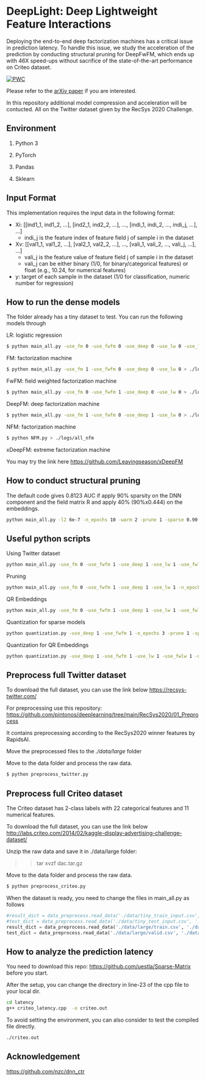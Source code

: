 # DeepLight: Deep Lightweight Feature Interactions

Deploying the end-to-end deep factorization machines has a critical issue in prediction latency. To handle this issue, we study the acceleration of the prediction by conducting structural pruning for DeepFwFM, which ends up with 46X speed-ups without sacrifice of the state-of-the-art performance on Criteo dataset.

[![PWC](https://img.shields.io/endpoint.svg?url=https://paperswithcode.com/badge/a-sparse-deep-factorization-machine-for/click-through-rate-prediction-on-criteo)](https://paperswithcode.com/sota/click-through-rate-prediction-on-criteo?p=a-sparse-deep-factorization-machine-for)

Please refer to the [arXiv paper](https://arxiv.org/pdf/2002.06987.pdf) if you are interested. 

In this repository additional model compression and acceleration will be contucted. All on the Twitter dataset given by the RecSys 2020 Challenge.

## Environment

1. Python 3

2. PyTorch

3. Pandas

4. Sklearn

## Input Format

This implementation requires the input data in the following format:

- Xi: [[ind1_1, ind1_2, ...], [ind2_1, ind2_2, ...], ..., [indi_1, indi_2, ..., indi_j, ...], ...]
    - indi_j is the feature index of feature field j of sample i in the dataset
- Xv: [[val1_1, val1_2, ...], [val2_1, val2_2, ...], ..., [vali_1, vali_2, ..., vali_j, ...], ...]
    - vali_j is the feature value of feature field j of sample i in the dataset
    - vali_j can be either binary (1/0, for binary/categorical features) or float (e.g., 10.24, for numerical features)
- y: target of each sample in the dataset (1/0 for classification, numeric number for regression)


## How to run the dense models

The folder already has a tiny dataset to test. You can run the following models through

LR: logistic regression
```bash
$ python main_all.py -use_fm 0 -use_fwfm 0 -use_deep 0 -use_lw 0 -use_logit 1 > ./logs/all_logistic_regression
```

FM: factorization machine

```bash
$ python main_all.py -use_fm 1 -use_fwfm 0 -use_deep 0 -use_lw 0 > ./logs/all_fm_vanilla
```

FwFM: field weighted factorization machine

```bash
$ python main_all.py -use_fm 0 -use_fwfm 1 -use_deep 0 -use_lw 0 > ./logs/all_fwfm_vanilla
```

DeepFM: deep factorization machine

```bash
$ python main_all.py -use_fm 1 -use_fwfm 0 -use_deep 1 -use_lw 0 > ./logs/all_deepfm_vanilla
```

NFM: factorization machine

```bash
$ python NFM.py > ./logs/all_nfm
```

xDeepFM: extreme factorization machine

You may try the link here https://github.com/Leavingseason/xDeepFM


## How to conduct structural pruning


The default code gives 0.8123 AUC if apply 90% sparsity on the DNN component and the field matrix R and apply 40% (90%x0.444) on the embeddings.

```bash
python main_all.py -l2 6e-7 -n_epochs 10 -warm 2 -prune 1 -sparse 0.90  -prune_deep 1 -prune_fm 1 -prune_r 1 -use_fwlw 1 -emb_r 0.444 -emb_corr 1. > ./logs/deepfwfm_l2_6e_7_prune_all_and_r_warm_2_sparse_0.90_emb_r_0.444_emb_corr_1
```

## Useful python scripts

Using Twitter dataset
```bash
python main_all.py -use_fm 0 -use_fwfm 1 -use_deep 1 -use_lw 1 -use_fwlw 1 -use_cuda 1 -n_epochs 1 -dataset twitter -twitter_category like 
```

Pruning
```bash
python main_all.py -use_fm 0 -use_fwfm 1 -use_deep 1 -use_lw 1 -n_epochs 10 -dataset tiny-criteo -use_cuda 1 -prune 1 -l2 6e-7 -warm 2 -sparse 0.9 -prune_deep 1 -prune_fm 1 -prune_r 1 -use_fwlw 1 -emb_r 0.444 -emb_corr 1.
```

QR Embeddings
```bash
python main_all.py -use_fm 0 -use_fwfm 1 -use_deep 1 -use_lw 1 -use_fwlw 1 -use_cuda 1 -n_epochs 3 -dataset criteo -embedding_bag 1 -qr_flag 1
```

Quantization for sparse models
```bash
python quantization.py -use_deep 1 -use_fwfm 1 -n_epochs 3 -prune 1 -sparse 0.90 -use_fwlw 1 -save_model_path ./saved_models/full_pruned_DeepFwFM_l2_6e-07_sparse_0.9_seed_0 -dynamic_quantization 0 -quantization_aware 0 -static_quantization 1
```

Quantization for QR Embeddings
```bash
python quantization.py -use_deep 1 -use_fwfm 1 -use_lw 1 -use_fwlw 1 -n_epochs 3 -save_model_path ./saved_models/full_DeepFwFM_l2_3e-07_qr -dynamic_quantization 0 -quantization_aware 0 -static_quantization 1 -embedding_bag 1 -qr_flag 1
```

## Preprocess full Twitter dataset

To download the full dataset, you can use the link below
https://recsys-twitter.com/

For preprocessing use this repository:
https://github.com/pintonos/deeplearning/tree/main/RecSys2020/01_Preprocess

It contains preprocessing according to the RecSys2020 winner features by RapidsAI.

Move the preprocessed files to the *./data/large* folder

Move to the data folder and process the raw data.
```bash
$ python preprocess_twitter.py
```

## Preprocess full Criteo dataset

The Criteo dataset has 2-class labels with 22 categorical features and 11 numerical features.

To download the full dataset, you can use the link below
http://labs.criteo.com/2014/02/kaggle-display-advertising-challenge-dataset/

Unzip the raw data and save it in ./data/large folder:
>> tar xvzf dac.tar.gz

Move to the data folder and process the raw data.
```bash
$ python preprocess_criteo.py
```

When the dataset is ready, you need to change the files in main_all.py as follows
```py
#result_dict = data_preprocess.read_data('./data/tiny_train_input.csv', './data/category_emb', criteo_num_feat_dim, feature_dim_start=0, dim=39)
#test_dict = data_preprocess.read_data('./data/tiny_test_input.csv', './data/category_emb', criteo_num_feat_dim, feature_dim_start=0, dim=39)
result_dict = data_preprocess.read_data('./data/large/train.csv', './data/large/criteo_feature_map', criteo_num_feat_dim, feature_dim_start=1, dim=39)
test_dict = data_preprocess.read_data('./data/large/valid.csv', './data/large/criteo_feature_map', criteo_num_feat_dim, feature_dim_start=1, dim=39)
```





## How to analyze the prediction latency

You need to download this repo: https://github.com/uestla/Sparse-Matrix before you start.

After the setup, you can change the directory in line-23 of the cpp file to your local dir.

```bash
cd latency
g++ criteo_latency.cpp  -o criteo.out
```


To avoid setting the environment, you can also consider to test the compiled file directly.

```bash
./criteo.out
```



## Acknowledgement

https://github.com/nzc/dnn_ctr

